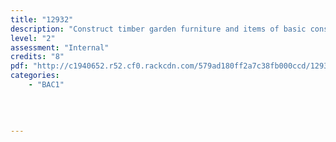 ```yaml
---
title: "12932"
description: "Construct timber garden furniture and items of basic construction equipment as a BCATS project"
level: "2"
assessment: "Internal"
credits: "8"
pdf: "http://c1940652.r52.cf0.rackcdn.com/579ad180ff2a7c38fb000ccd/12932.pdf"
categories:
    - "BAC1"
    
    
    
    
---
```

